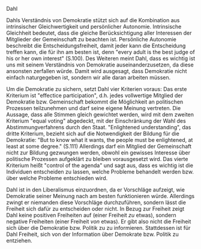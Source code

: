 Dahl

Dahls Verständnis von Demokratie stützt sich auf die Kombination aus intrinsischer Gleichwertigkeit und persönlicher Autonomie.
Intrinsische Gleichheit bedeutet, dass die gleiche Berücksichtigung aller Interessen der Mitglieder der Gemeinschaft zu beachten ist.
Persönliche Autonomie beschreibt die Entscheidungsfreiheit, damit  jeder kann die Entscheidung treffen kann, die für ihn am besten ist, denn "every adult is the best judge of his or her own interest" (S.100).
Des Weiteren meint Dahl, dass es wichtig ist uns mit seinem Verständnis von Demokratie auseinanderzusetzen, da diese ansonsten zerfallen würde.
Damit wird ausgesagt, dass Demokratie nicht einfach naturgegeben ist, sondern wir alle daran arbeiten müssen.

Um die Demokratie zu sichern, setzt Dahl vier Kriterien voraus:
Das erste Kriterium ist "effectice participation", d.h. jedes vollwertige Mitglied der Demokratie bzw. Gemeinschaft bekommt die Möglichkeit an politischen Prozessen teilzunehmen und darf seine eigene Meinung vertreten.
Die Aussage, dass alle Stimmen gleich gewichtet werden, wird mit dem zweiten Kriterium "equal voting" abgedeckt, mit der Einschränkung der Wahl des Abstimmungverfahrens durch den Staat.
"Enlightened understanding", das dritte Kriterium, bezieht sich auf die Notwendigkeit der Bildung für die Demokratie:
"But to know what it wants, the people must be enlightened, at least at some degree." (S.111)
Allerdings darf ein Mitglied der Gemeinschaft nicht zur Bildung gezwungen werden, obwohl ein gewisses Interesse über politische Prozessen aufgeklärt zu bleiben vorausgesetzt wird.
Das vierte Kriterium heißt "control of the agenda" und sagt aus, dass es wichtig ist die Individuen entscheiden zu lassen, welche Probleme behandelt werden bzw. über welche Probleme entschieden wird.

Dahl ist in den Liberalismus einzuordnen, da er Vorschläge aufzeigt, wie Demokratie seiner Meinung nach am besten funktionieren würde.
Allerdings zwingt er niemanden diese Vorschläge durchzuführen, sondern lässt die Freiheit sich dafür zu entscheiden oder nicht.
In Bezug zur Freiheit zeigt Dahl keine positiven Freiheiten auf (einer Freiheit *zu* etwas), sondern negative Freiheiten (einer Freiheit *von* etwas).
Er gibt also nicht die Freiheit sich über die Demokratie bzw. Politik zu zu informieren.
Stattdessen ist für Dahl Freiheit, sich von der Information über Demokrate bzw. Politik zu entziehen. 
